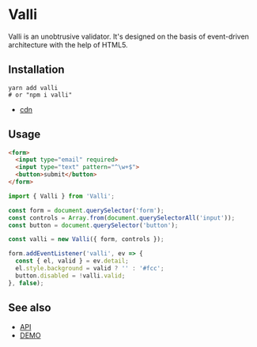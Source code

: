 # Valli

Valli is an unobtrusive validator. It's designed on the basis of event-driven architecture with the help of HTML5.

## Installation

```shell
yarn add valli
# or "npm i valli"
```

- [cdn](https://unpkg.com/valli/umd/valli.min.js)

## Usage

```html
<form>
  <input type="email" required>
  <input type="text" pattern="^\w+$">
  <button>submit</button>
</form>
```

```js
import { Valli } from 'Valli';

const form = document.querySelector('form');
const controls = Array.from(document.querySelectorAll('input'));
const button = document.querySelector('button');

const valli = new Valli({ form, controls });

form.addEventListener('valli', ev => {
  const { el, valid } = ev.detail;
  el.style.background = valid ? '' : '#fcc';
  button.disabled = !valli.valid;
}, false);
```

## See also

- [API](docs/api.md)
- [DEMO](http://jsbin.com/cafabob/edit?html,js,output)
